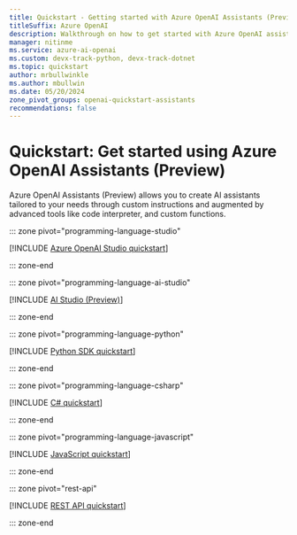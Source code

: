 ```yaml
---
title: Quickstart - Getting started with Azure OpenAI Assistants (Preview)
titleSuffix: Azure OpenAI
description: Walkthrough on how to get started with Azure OpenAI assistants with new features like code interpreter and retrieval.
manager: nitinme
ms.service: azure-ai-openai
ms.custom: devx-track-python, devx-track-dotnet
ms.topic: quickstart
author: mrbullwinkle
ms.author: mbullwin
ms.date: 05/20/2024
zone_pivot_groups: openai-quickstart-assistants
recommendations: false
---
```



# Quickstart: Get started using Azure OpenAI Assistants (Preview)

Azure OpenAI Assistants (Preview) allows you to create AI assistants tailored to your needs through custom instructions and augmented by advanced tools like code interpreter, and custom functions.

::: zone pivot="programming-language-studio"

[!INCLUDE [Azure OpenAI Studio quickstart](includes/assistants-studio.md)]

::: zone-end

::: zone pivot="programming-language-ai-studio"

[!INCLUDE [AI Studio (Preview)](includes/assistants-ai-studio.md)]

::: zone-end

::: zone pivot="programming-language-python"

[!INCLUDE [Python SDK quickstart](includes/assistants-python.md)]

::: zone-end

::: zone pivot="programming-language-csharp"

[!INCLUDE [C# quickstart](includes/assistants-csharp.md)]

::: zone-end

::: zone pivot="programming-language-javascript"

[!INCLUDE [JavaScript quickstart](includes/assistants-javascript.md)]

::: zone-end

::: zone pivot="rest-api"

[!INCLUDE [REST API quickstart](includes/assistants-rest.md)]

::: zone-end
